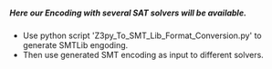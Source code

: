##### Here our Encoding with several SAT solvers will be available.
* Use python script 'Z3py_To_SMT_Lib_Format_Conversion.py' to generate SMTLib engoding.
* Then use generated SMT encoding as input to different solvers.
